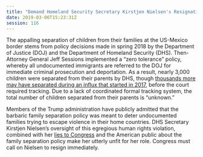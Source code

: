 ```yaml
---
title: "Demand Homeland Security Secretary Kirstjen Nielsen's Resignation"
date: 2019-03-06T15:23:31Z
session: 116
---
```

The appalling separation of children from their families at the US-Mexico border stems from policy decisions made in spring 2018 by the Department of Justice (DOJ) and the Department of Homeland Security (DHS). Then-Attorney General Jeff Sessions implemented a “zero tolerance” policy, whereby all undocumented immigrants are referred to the DOJ for immediate criminal prosecution and deportation. As a result, nearly 3,000 children were separated from their parents by DHS, though [thousands more may have separated during an influx that started in 2017]( https://www.nytimes.com/2019/01/17/us/family-separation-trump-administration-migrants.html), before the court required tracking. Due to a lack of coordinated formal tracking system, the total number of children separated from their parents is “unknown.”

Members of the Trump administration have publicly admitted that the barbaric family separation policy was meant to deter undocumented families trying to escape violence in their home countries. DHS Secretary Kirstjen Nielsen’s oversight of this egregious human rights violation, combined with her [lies to Congress](https://slate.com/news-and-politics/2018/09/memo-kirstjen-nielsen-lied-congress-family-separation.html) and the American public about the family separation policy make her utterly unfit for her role. Congress must call on Nielsen to resign immediately. 
